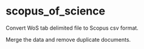 # scopus_of_science

Convert WoS tab delimited file to Scopus csv format.

Merge the data and remove duplicate documents.

